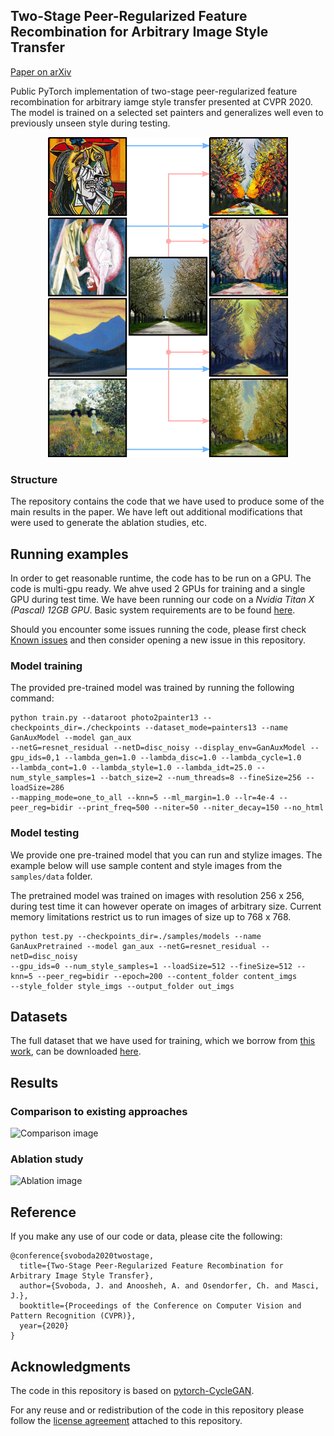 ## Two-Stage Peer-Regularized Feature Recombination for Arbitrary Image Style Transfer
[Paper on arXiv](https://arxiv.org/pdf/1906.02913.pdf)

Public PyTorch implementation of two-stage peer-regularized feature recombination for arbitrary iamge style transfer presented at CVPR 2020.
The model is trained on a selected set painters and generalizes well even to previously unseen style during testing.

<div align="center"><img src="imgs/teaser.png"  width="384" height="512" /></div>

<!-- <img src="imgs/pr_arch.png" width="700" height="260"> -->

### Structure

The repository contains the code that we have used to produce some of the main results in the paper. We have left out additional modifications that were used to generate the ablation studies, etc.

## Running examples

In order to get reasonable runtime, the code has to be run on a GPU. The code is multi-gpu ready. We ahve used 2 GPUs for training and a single GPU during test time. We have been running our code on a *Nvidia Titan X (Pascal) 12GB GPU*. Basic system requirements are to be found [here](docs/dependencies.md).

Should you encounter some issues running the code, please first check [Known issues](docs/issues.md) and then consider opening a new issue in this repository.

### Model training

The provided pre-trained model was trained by running the following command:
```
python train.py --dataroot photo2painter13 --checkpoints_dir=./checkpoints --dataset_mode=painters13 --name GanAuxModel --model gan_aux
--netG=resnet_residual --netD=disc_noisy --display_env=GanAuxModel --gpu_ids=0,1 --lambda_gen=1.0 --lambda_disc=1.0 --lambda_cycle=1.0
--lambda_cont=1.0 --lambda_style=1.0 --lambda_idt=25.0 --num_style_samples=1 --batch_size=2 --num_threads=8 --fineSize=256 --loadSize=286
--mapping_mode=one_to_all --knn=5 --ml_margin=1.0 --lr=4e-4 --peer_reg=bidir --print_freq=500 --niter=50 --niter_decay=150 --no_html
```

### Model testing

We provide one pre-trained model that you can run and stylize images. The example below will use sample content and style images from the `samples/data` folder.

The pretrained model was trained on images with resolution 256 x 256, during test time it can however operate on images of arbitrary size. Current memory limitations restrict us to run images of size up to 768 x 768.
```
python test.py --checkpoints_dir=./samples/models --name GanAuxPretrained --model gan_aux --netG=resnet_residual --netD=disc_noisy
--gpu_ids=0 --num_style_samples=1 --loadSize=512 --fineSize=512 --knn=5 --peer_reg=bidir --epoch=200 --content_folder content_imgs
--style_folder style_imgs --output_folder out_imgs
```

## Datasets
The full dataset that we have used for training, which we borrow from [this work](https://github.com/CompVis/adaptive-style-transfer), can be downloaded [here]().

## Results

### Comparison to existing approaches
![Comparison image](imgs/image_array.png "")

### Ablation study
![Ablation image](imgs/image_array_ablation.png "")

## Reference
If you make any use of our code or data, please cite the following:
```
@conference{svoboda2020twostage,
  title={Two-Stage Peer-Regularized Feature Recombination for Arbitrary Image Style Transfer},
  author={Svoboda, J. and Anoosheh, A. and Osendorfer, Ch. and Masci, J.},
  booktitle={Proceedings of the Conference on Computer Vision and Pattern Recognition (CVPR)},
  year={2020}
}
```

## Acknowledgments
The code in this repository is based on [pytorch-CycleGAN](https://github.com/junyanz/pytorch-CycleGAN-and-pix2pix).

For any reuse and or redistribution of the code in this repository please follow the [license agreement](./LICENSE) attached to this repository.

